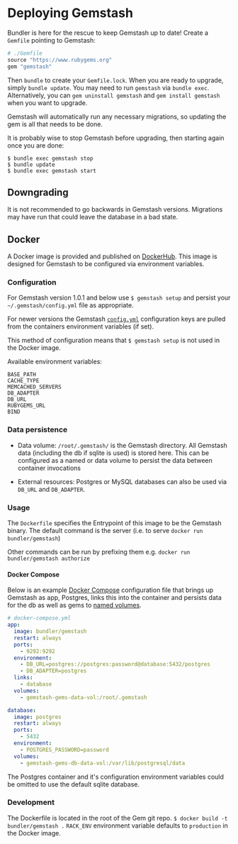 # Deploying Gemstash

Bundler is here for the rescue to keep Gemstash up to date! Create a `Gemfile`
pointing to Gemstash:
```ruby
# ./Gemfile
source "https://www.rubygems.org"
gem "gemstash"
```

Then `bundle` to create your `Gemfile.lock`. When you are ready to upgrade,
simply `bundle update`. You may need to run `gemstash` via `bundle exec`.
Alternatively, you can `gem uninstall gemstash` and `gem install gemstash` when
you want to upgrade.

Gemstash will automatically run any necessary migrations, so updating the gem is
all that needs to be done.

It is probably wise to stop Gemstash before upgrading, then starting again once
you are done:
```
$ bundle exec gemstash stop
$ bundle update
$ bundle exec gemstash start
```

## Downgrading

It is not recommended to go backwards in Gemstash versions. Migrations may have
run that could leave the database in a bad state.

## Docker

A Docker image is provided and published on [DockerHub](https://hub.docker.com/r/bundler/gemstash).
This image is designed for Gemstash to be configured via environment variables.

### Configuration

For Gemstash version 1.0.1 and below use `$ gemstash setup` and persist your `~/.gemstash/config.yml` file as appropriate.

For newer versions the Gemstash [`config.yml`](https://github.com/bundler/gemstash/blob/master/docs/reference.md#configuration) configuration keys are pulled from the containers environment variables (if set).

This method of configuration means that `$ gemstash setup` is not used in the Docker image.

Available environment variables:

```shell
BASE_PATH
CACHE_TYPE
MEMCACHED_SERVERS
DB_ADAPTER
DB_URL
RUBYGEMS_URL
BIND
```

### Data persistence

* Data volume: `/root/.gemstash/` is the Gemstash directory. All Gemstash data (including the db if sqlite is used) is stored here. This can be configured as a named or data volume to persist the data between container invocations

* External resources: Postgres or MySQL databases can also be used via `DB_URL` and `DB_ADAPTER`.

### Usage

The `Dockerfile` specifies the Entrypoint of this image to be the Gemstash binary. The default command is the server (i.e. to serve `docker run bundler/gemstash`)

Other commands can be run by prefixing them e.g. `docker run bundler/gemstash authorize`

#### Docker Compose

Below is an example [Docker Compose](https://docs.docker.com/compose/overview/) configuration file that brings up Gemstash as app, Postgres, links this into the container and persists data for the db as well as gems to [named volumes](https://docs.docker.com/engine/userguide/containers/dockervolumes/#creating-and-mounting-a-data-volume-container).

```yaml
# docker-compose.yml
app:
  image: bundler/gemstash
  restart: always
  ports:
    - 9292:9292
  environment:
    - DB_URL=postgres://postgres:password@database:5432/postgres
    - DB_ADAPTER=postgres
  links:
    - database
  volumes:
    - gemstash-gems-data-vol:/root/.gemstash

database:
  image: postgres
  restart: always
  ports:
    - 5432
  environment:
    - POSTGRES_PASSWORD=password
  volumes:
    - gemstash-gems-db-data-vol:/var/lib/postgresql/data
```

The Postgres container and it's configuration environment variables could be omitted to use the default sqlite database.

### Development

The Dockerfile is located in the root of the Gem git repo.
`$ docker build -t bundler/gemstash .` `RACK_ENV` environment variable defaults to `production` in the Docker image.
